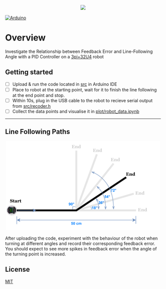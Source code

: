<!-- <p align="center">
    <a href="https://www.pololu.com/product/3737">
        <img src="https://a.pololu-files.com/picture/0J11029.1200.jpg?6587c7507cb885bf3d4cdab208e39ddf" width = 500/>
    </a>
</p> -->

<p align="center">
    <a href="#">
        <img src="asset/video/robot_line_following_72_degree_720p.gif" width = 500/>
    </a>
</p>

[![Arduino](https://img.shields.io/badge/Arduino%20IDE-v1.8.19-blue?&logo=Arduino)](https://www.openmp.org/specifications/)
# Overview
Investigate the Relationship between Feedback Error and Line-Following Angle with a PID Controller on a [3pi+32U4](https://www.pololu.com/category/280/3pi-plus-32u4-oled-robot) robot
## Getting started
- [ ] Upload & run the code located in  [src](/src) in Arduino IDE
- [ ] Place to robot at the starting point, wait for it to finish the line following at the end point and stop.
- [ ] Within 10s, plug in the USB cable to the robot to recieve serial output from [src/recoder.h](/srcrecoder.h)
- [ ] Collect the data points and visualise it in [plot/robot_data.ipynb](plot/robot_data.ipynb)
***

## Line Following Paths
<p align="center">
    <a href="#">
        <img src="asset/img/robot_travel_lines.png" width = 500/>
    </a>
</p>
After uploading the code, experiment with the behaviour of the robot when turning at different angles and record their corresponding feedback error. You should expect to see more spikes in feedback error when the angle of the turning point is increased.
<!-- ## Usage -->


## License
[MIT](LICENSE)
